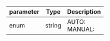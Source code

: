 | parameter | Type | Description |
| ----------- | ----------- |----------- |
| enum  |  string  | AUTO: <br/>MANUAL:    |